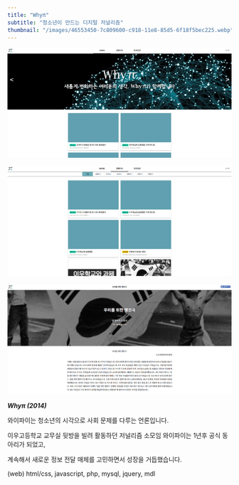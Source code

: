 ```yaml
---
title: "Whyπ"
subtitle: "청소년이 만드는 디지털 저널리즘"
thumbnail: "/images/46553450-7c809600-c918-11e8-85d5-6f18f5bec225.webp"
---
```


![](/images/46553450-7c809600-c918-11e8-85d5-6f18f5bec225.webp)

![](/images/46553451-7c809600-c918-11e8-8bad-672e67b1e20a.webp)

![](/images/46553452-7d192c80-c918-11e8-8446-da60e40b017c.webp)

_**Whyπ (2014)**_

와이파이는 청소년의 시각으로 사회 문제를 다루는 언론입니다.

이우고등학교 교무실 뒷방을 빌려 활동하던 저널리즘 소모임 와이파이는 1년후 공식 동아리가 되었고,

계속해서 새로운 정보 전달 매체를 고민하면서 성장을 거듭했습니다.

(web) html/css, javascript, php, mysql, jquery, mdl
